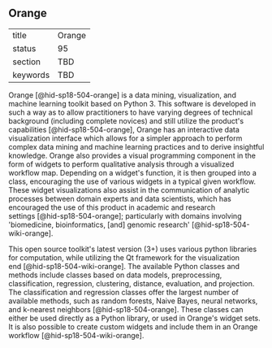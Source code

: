 ## Orange


|          |        |
| -------- | ------ |
| title    | Orange |
| status   | 95     |
| section  | TBD    |
| keywords | TBD    |



Orange [@hid-sp18-504-orange] is a data mining, visualization, and
machine learning toolkit based on Python 3. This software is developed
in such a way as to allow practitioners to have varying degrees of
technical background (including complete novices) and still utilize the
product's capabilities [@hid-sp18-504-orange], Orange has an interactive
data visualization interface which allows for a simpler approach to
perform complex data mining and machine learning practices and to derive
insightful knowledge. Orange also provides a visual programming
component in the form of widgets to perform qualitative analysis through
a visualized workflow map. Depending on a widget's function, it is then
grouped into a class, encouraging the use of various widgets in a
typical given workflow. These widget visualizations also assist in the
communication of analytic processes between domain experts and data
scientists, which has encouraged the use of this product in academic and
research settings [@hid-sp18-504-orange]; particularly with domains
involving 'biomedicine, bioinformatics, \[and\] genomic
research' [@hid-sp18-504-wiki-orange].

This open source toolkit's latest version (3+) uses various python
libraries for computation, while utilizing the Qt framework for the
visualization end [@hid-sp18-504-wiki-orange]. The available Python
classes and methods include classes based on data models, preprocessing,
classification, regression, clustering, distance, evaluation, and
projection. The classification and regression classes offer the largest
number of available methods, such as random forests, Naive Bayes, neural
networks, and k-nearest neighbors [@hid-sp18-504-orange]. These classes
can either be used directly as a Python library, or used in Orange's
widget sets. It is also possible to create custom widgets and include
them in an Orange workflow [@hid-sp18-504-wiki-orange].
